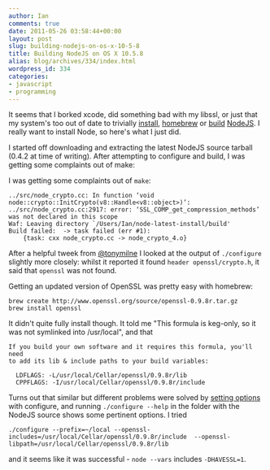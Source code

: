 ```yaml
---
author: Ian
comments: true
date: 2011-05-26 03:58:44+00:00
layout: post
slug: building-nodejs-on-os-x-10-5-8
title: Building NodeJS on OS X 10.5.8
alias: blog/archives/334/index.html
wordpress_id: 334
categories:
- javascript
- programming
---
```


It seems that I borked xcode, did something bad with my libssl, or just that my system's too out of date to trivially [install](http://sites.google.com/site/nodejsmacosx/), [homebrew](http://shapeshed.com/journal/setting-up-nodejs-and-npm-on-mac-osx/) or [build](http://www.devpatch.com/2010/02/installing-node-js-on-os-x-10-6/) [NodeJS](http://nodejs.org/).  I really want to install Node, so here's what I just did.

<!-- more -->



I started off downloading and extracting the latest NodeJS source tarball (0.4.2 at time of writing).  After attempting to configure and build, I was getting some complaints out of make:



I was getting some complaints out of `make`:



    
    ../src/node_crypto.cc: In function ‘void node::crypto::InitCrypto(v8::Handle<v8::object>)’:
    ../src/node_crypto.cc:2917: error: ‘SSL_COMP_get_compression_methods’ was not declared in this scope
    Waf: Leaving directory `/Users/Ian/node-latest-install/build'
    Build failed:  -> task failed (err #1): 
    	{task: cxx node_crypto.cc -> node_crypto_4.o}




After a helpful tweek from [@tonymilne](http://twitter.com/#!/tonymilne) I looked at the output of `./configure` slightly more closely: whilst it reported it found `header openssl/crypto.h`, it said that `openssl` was not found.




Getting an updated version of OpenSSL was pretty easy with homebrew:



    
    brew create http://www.openssl.org/source/openssl-0.9.8r.tar.gz
    brew install openssl




It didn't quite fully install though.  It told me "This formula is keg-only, so it was not symlinked into /usr/local", and that



    
    If you build your own software and it requires this formula, you'll need
    to add its lib & include paths to your build variables:
    
      LDFLAGS: -L/usr/local/Cellar/openssl/0.9.8r/lib
      CPPFLAGS: -I/usr/local/Cellar/openssl/0.9.8r/include




Turns out that similar but different problems were solved by [setting options](http://canonical.org/~kragen/compiling-node-on-macos.html) with configure, and running `./configure --help` in the folder with the NodeJS source shows some pertinent options.  I tried



    
    ./configure --prefix=~/local --openssl-includes=/usr/local/Cellar/openssl/0.9.8r/include  --openssl-libpath=/usr/local/Cellar/openssl/0.9.8r/lib




and it seems like it was successful - `node --vars` includes `-DHAVESSL=1`.



